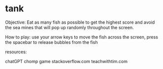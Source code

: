 # tank
Objective: Eat as many fish as possible to get the highest score and avoid the sea mines that will pop up randomly throughout the screen.

How to play: use your arrow keys to move the fish across the screen, press the spacebar to release bubbles from the fish 

resources:

chatGPT
chomp game 
stackoverflow.com
teachwithtim.com
